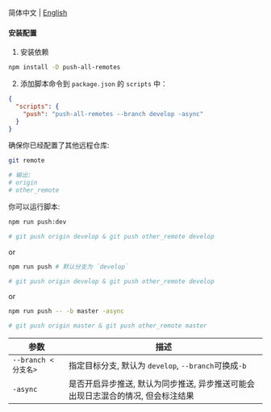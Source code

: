 简体中文 | [English](/README.md)

#### 安装配置

1. 安装依赖
```bash
npm install -D push-all-remotes
```

2. 添加脚本命令到 `package.json` 的 `scripts` 中：
```json
{
  "scripts": {
    "push": "push-all-remotes --branch develop -async"
  }
}
```
确保你已经配置了其他远程仓库:
```bash
git remote

# 输出:
# origin
# other_remote
```

你可以运行脚本:
```bash
npm run push:dev

# git push origin develop & git push other_remote develop
```
or
```bash
npm run push # 默认分支为 `develop`

# git push origin develop & git push other_remote develop

```
or
```bash
npm run push -- -b master -async

# git push origin master & git push other_remote master
```

| 参数 | 描述 |
| --- | --- |
| `--branch <分支名>` | 指定目标分支, 默认为 `develop`, `--branch`可换成`-b` |
| `-async` | 是否开启异步推送, 默认为同步推送, 异步推送可能会出现日志混合的情况, 但会标注结果 |
